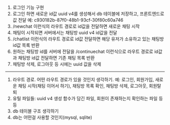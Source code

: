 1. 로그인 기능 구현
2. 로그인 하면 새로운 id값 uuid v4를 생성해서 db 테이블에 저장하고, 프론트엔드로 값 전달
예: c930182b-87f0-48b1-93cf-30f80c60a746
3. /newchat 이런식의 라우트 경로로 id값을 전달하면 새로운 채팅 시작
4. 채팅이 시작되면 서버에서는 채팅방 uuid v4 id값을 전달
5. /chatlist 이런식의 라우트 경로로 id값 전달하면 해당 유저가 소유하고 있는 채팅방 id값 목록 반환
6. 원하는 채팅방 id를 서버에 전달을 /continuechat 이런식으로 라우트 경로로 id값과 채팅방 id값 전달하면 기존 채팅 목록 반환
7. 채팅방 삭제, 로그아웃 등 시에는 uuid 값을 삭제

----

1) 라우트 경로. 어떤 라우트 경로가 있을 것인지 생각하기.
예: 로그인, 회원가입, 새로운 채팅 시작(채팅 이어서 하기), 채팅방 목록 확인, 채팅방 삭제, 로그아웃, 회원탈퇴
2) 유틸 파일들: uuid v4 생성 함수가 담긴 파일, 회원이 존재하는지 확인하는 파일 등등
3) db 테이블 구조 생각하기
4) db는 어떤걸 사용할 것인지(mysql, sqlite)